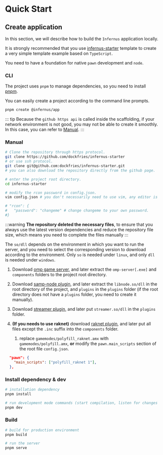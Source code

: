 # Quick Start

## Create application

In this section, we will describe how to build the `Infernus` application locally.

It is strongly recommended that you use [infernus-starter](https://github.com/dockfries/infernus-starter) template to create a very simple template example based on `TypeScript`.

You need to have a foundation for native `pawn` development and `node`.

### CLI

The project uses `pnpm` to manage dependencies, so you need to install [pnpm](https://pnpm.io/).

You can easily create a project according to the command line prompts.

```sh
pnpm create @infernus/app
```

::: tip
Because the `github https api` is called inside the scaffolding, if your network environment is not good, you may not be able to create it smoothly. In this case, you can refer to [Manual](#manual).
:::

### Manual

```sh
# Clone the repository through https protocol.
git clone https://github.com/dockfries/infernus-starter
# or use ssh protocol.
git clone git@github.com:dockfries/infernus-starter.git
# you can also download the repository directly from the github page.

# enter the project root directory.
cd infernus-starter

# modify the rcon password in config.json.
vim config.json # you don't necessarily need to use vim, any editor is fine.

# "rcon": {
#   "password": "changeme" # change changeme to your own password.
#}
```

:::warning
**The repository deleted the necessary files**, to ensure that you always use the latest version dependencies and reduce the repository file size, which means you need to complete the files manually
:::

The `so/dll` depends on the environment in which you want to run the server, and you need to select the corresponding version to download according to the environment. Only `so` is needed under `linux`, and only `dll` is needed under `windows`.

1. Download [omp game server](https://github.com/openmultiplayer/open.mp/releases), and later extract the `omp-server[.exe]` and `components` folders to the project root directory.

2. Download [samp-node plugin](https://github.com/AmyrAhmady/samp-node/releases), and later extract the `libnode.so/dll` in the root directory of the project, and `plugins` in the `plugins` folder (if the root directory does not have a `plugins` folder, you need to create it manually).

3. Download [streamer plugin](https://github.com/samp-incognito/samp-streamer-plugin/releases), and later put `streamer.so/dll` in the `plugins` folder.

4. **(If you needs to use raknet)** download [raknet plugin](https://github.com/katursis/Pawn.RakNet/releases), and later put all files except the `.inc` suffix into the `components` folder.
   1. replace `gamemodes/polyfill_raknet.amx` with `gamemodes/polyfill.amx`, **or** modify the `pawn.main_scripts` section of the root file `config.json`.

```json
  "pawn": {
    "main_scripts": ["polyfill_raknet 1"],
  },
```

### Install dependency & dev

```sh
# installation dependency
pnpm install

# run development mode commands (start compilation, listen for changes and restart automatically)
pnpm dev
```

### Build

```sh
# build for production environment
pnpm build

# run the server
pnpm serve
```
